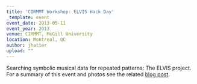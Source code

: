 ```yaml
---
title: 'CIRMMT Workshop: ELVIS Hack Day'
_template: event
event_date: 2013-05-11
event_year: 2013
venue: CIRMMT, McGill University
location: Montreal, QC
author: jhatter
upload: ""
---
```


Searching symbolic musical data for repeated patterns: The ELVIS project.
For a summary of this event and photos see the related [blog post](http://simssa.ca/blog/may-11-hack-day).
